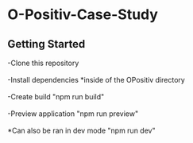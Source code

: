 # O-Positiv-Case-Study

## Getting Started
<p>
-Clone this repository <br></br>
-Install dependencies *inside of the OPositiv directory<br></br>
-Create build "npm run build" <br></br>
-Preview application "npm run preview" <br></br>
*Can also be ran in dev mode "npm run dev"
</p>
